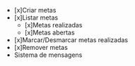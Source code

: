 - [x]Criar metas
- [x]Listar metas
    - [x]Metas realizadas
    - [x]Metas abertas
- [x]Marcar/Desmarcar metas realizadas
- [x]Remover metas
- Sistema de mensagens